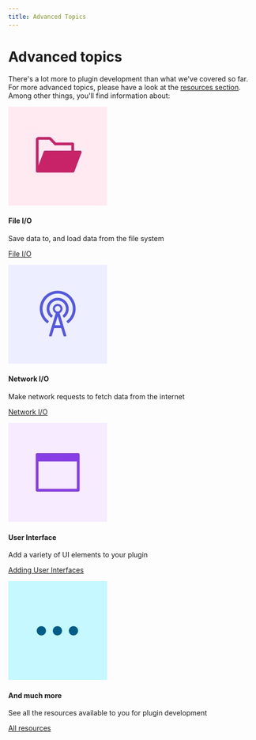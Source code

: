 ```yaml
---
title: Advanced Topics
---
```


# Advanced topics

There's a lot more to plugin development than what we've covered so far. For more advanced topics, please have a look at the [resources section](../../resources/). Among other things, you'll find information about:

<MiniResourceCard slots="image,heading,text,link" repeat="5" theme="lightest" inRow="3"/>

![Folder icon](file.jpg)

#### File I/O

Save data to, and load data from the file system

[File I/O](../../resources/recipes/file-operation/)

![Network icon](network.jpg)

#### Network I/O

Make network requests to fetch data from the internet

[Network I/O](../../resources/recipes/network/)

![Application window icon](ui.jpg)

#### User Interface

Add a variety of UI elements to your plugin

[Adding User Interfaces](../../resources/fundamentals/creating-ui/index.md)

<!--
![Complex hierarchical component structure icon](react.jpg)

#### React

Use React to build highly interactive user interfaces
[//]: # (TODO: Add right links)
[React in UXP](#)
-->

![Ellipsis](more.jpg)

#### And much more

See all the resources available to you for plugin development

[All resources](../../resources/)
